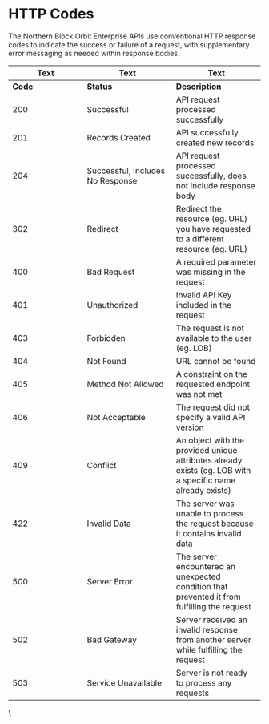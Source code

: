 # HTTP Codes

The Northern Block Orbit Enterprise APIs use conventional HTTP response codes to indicate the success or failure of a request, with supplementary error messaging as needed within response bodies.

<table data-header-hidden><thead><tr><th width="133">Text</th><th width="162">Text</th><th>Text</th></tr></thead><tbody><tr><td><strong>Code</strong></td><td><strong>Status</strong></td><td><strong>Description</strong></td></tr><tr><td>200</td><td>Successful</td><td>API request processed successfully</td></tr><tr><td>201</td><td>Records Created</td><td>API successfully created new records</td></tr><tr><td>204</td><td>Successful, Includes No Response</td><td>API request processed successfully, does not include response body</td></tr><tr><td>302</td><td>Redirect</td><td>Redirect the resource (eg. URL) you have requested to a different resource (eg. URL)</td></tr><tr><td>400</td><td>Bad Request</td><td>A required parameter was missing in the request</td></tr><tr><td>401</td><td>Unauthorized</td><td>Invalid API Key included in the request</td></tr><tr><td>403</td><td>Forbidden</td><td>The request is not available to the user (eg. LOB)</td></tr><tr><td>404</td><td>Not Found</td><td>URL cannot be found</td></tr><tr><td>405</td><td>Method Not Allowed</td><td>A constraint on the requested endpoint was not met</td></tr><tr><td>406</td><td>Not Acceptable</td><td>The request did not specify a valid API version</td></tr><tr><td>409</td><td>Conflict</td><td>An object with the provided unique attributes already exists (eg. LOB with a specific name already exists)</td></tr><tr><td>422</td><td>Invalid Data</td><td>The server was unable to process the request because it contains invalid data</td></tr><tr><td>500</td><td>Server Error</td><td>The server encountered an unexpected condition that prevented it from fulfilling the request</td></tr><tr><td>502</td><td>Bad Gateway</td><td>Server received an invalid response from another server while fulfilling the request</td></tr><tr><td>503</td><td>Service Unavailable</td><td>Server is not ready to process any requests</td></tr></tbody></table>

\
